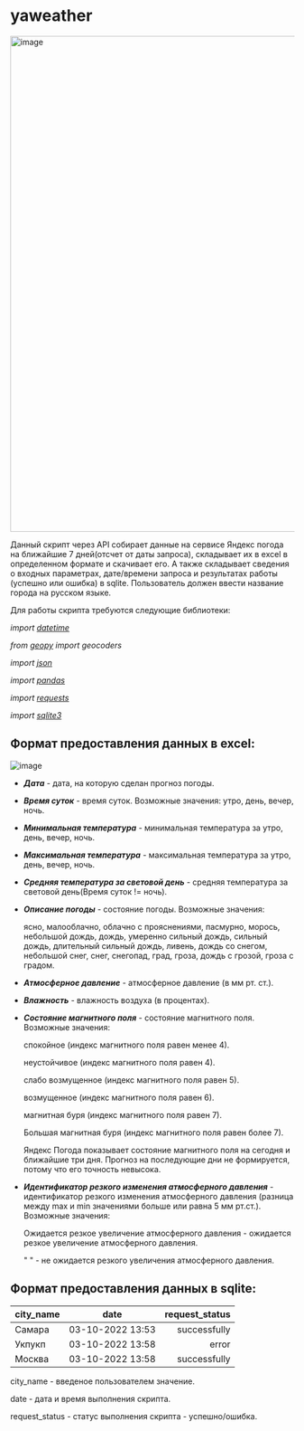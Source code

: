 # yaweather
<img width="877" alt="image" src="https://user-images.githubusercontent.com/111370737/194711886-39c27cea-54f5-42f3-8c0a-323f59213a90.png">


Данный скрипт через API собирает данные на сервисе Яндекс погода на ближайшие 7 дней(отсчет от даты запроса), складывает их в excel в определенном формате и скачивает его. А также складывает сведения о входных параметрах, дате/времени запроса и результатах работы (успешно или ошибка) в sqlite. Пользователь должен ввести название города на русском языке.

Для работы скрипта требуются следующие библиотеки:

*import [datetime](https://docs.python.org/3/library/datetime.html)*

*from [geopy](https://geopy.readthedocs.io/en/stable/index.html) import geocoders*

*import [json](https://docs.python.org/3/library/json.html)*

*import [pandas](https://pandas.pydata.org/docs/)*

*import [requests](https://requests.readthedocs.io/en/latest/index.html)*

*import [sqlite3](https://docs.python.org/3/library/sqlite3.html)*


## Формат предоставления данных в excel:

![image](https://user-images.githubusercontent.com/111370737/194712882-b86b0c49-6216-4964-8eac-150ed56dd411.png)

* ***Дата*** - дата, на которую сделан прогноз погоды.
* ***Время суток*** - время суток. Возможные значения: утро, день, вечер, ночь.
* ***Минимальная температура*** - минимальная температура за утро, день, вечер, ночь.
* ***Максимальная температура*** - максимальная температура за утро, день, вечер, ночь.
* ***Cредняя температура за световой день*** - средняя температура за световой день(Время суток != ночь).
* ***Описание погоды*** - состояние погоды. Возможные значения: 
  
  ясно, малооблачно, облачно с прояснениями, пасмурно, морось, небольшой дождь, дождь, умеренно сильный дождь, сильный дождь, длительный сильный дождь, ливень, дождь со снегом, небольшой снег, снег, снегопад, град, гроза, дождь с грозой, гроза с градом.

* ***Атмосферное давление*** - атмосферное давление (в мм рт. ст.).
* ***Влажность*** - влажность воздуха (в процентах).
* ***Состояние магнитного поля*** - состояние магнитного поля. Возможные значения:

  спокойное (индекс магнитного поля равен менее 4).

  неустойчивое (индекс магнитного поля равен 4).

  слабо возмущенное (индекс магнитного поля равен 5).

  возмущенное (индекс магнитного поля равен 6).

  магнитная буря (индекс магнитного поля равен 7).

  Большая магнитная буря (индекс магнитного поля равен  более 7).

  Яндекс Погода показывает состояние магнитного поля на сегодня и ближайшие три дня. Прогноз на последующие дни не формируется, потому                       что его точность невысока.
* ***Идентификатор резкого изменения атмосферного давления*** - идентификатор резкого изменения атмосферного давления (разница между max и min значениями больше или равна 5 мм рт.ст.). Возможные значения:
                          
  Ожидается резкое увеличение атмосферного давления - ожидается резкое увеличение атмосферного давления.
  
  " " - не ожидается резкого увеличения атмосферного давления.

## Формат предоставления данных в sqlite:

| city_name     | date              | request_status |
| ------------- |:-----------------:| --------------:|
| Самара        | 03-10-2022 13:53  | successfully   |
| Укпукп        | 03-10-2022 13:58  | error          |
| Москва        | 03-10-2022 13:58  | successfully   |

city_name - введеное пользователем значение.

date - дата и время выполнения скрипта.

request_status - статус выполнения скрипта - успешно/ошибка.

